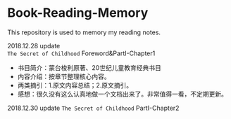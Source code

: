 # Book-Reading-Memory

 This repository is used to memory my reading notes.
 
 2018.12.28 update  
 `The Secret of Childhood` Foreword&PartI-Chapter1
 - 书目简介：蒙台梭利原著、20世纪儿童教育经典书目
 - 内容介绍：按章节整理核心内容。
 - 两类摘引：1.原文内容总结；2.原文摘引。
 - 感想：很久没有这么认真地做一个文档出来了。非常值得一看，不定期更新。

 2018.12.30 update
 `The Secret of Childhood` PartI-Chapter2
